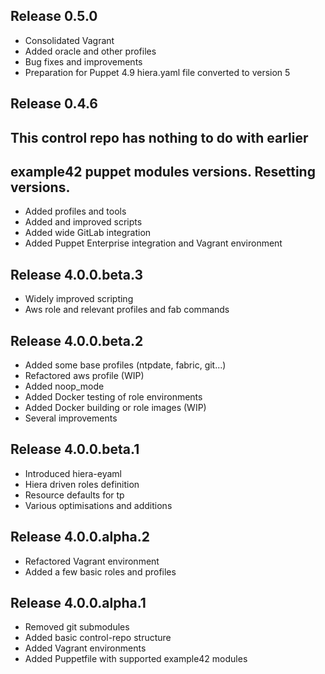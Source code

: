 ## Release 0.5.0
- Consolidated Vagrant 
- Added oracle and other profiles
- Bug fixes and improvements
- Preparation for Puppet 4.9 hiera.yaml file converted to version 5
## Release 0.4.6
## This control repo has nothing to do with earlier
## example42 puppet modules versions. Resetting versions.
- Added profiles and tools
- Added and improved scripts
- Added wide GitLab integration
- Added Puppet Enterprise integration and Vagrant environment

## Release 4.0.0.beta.3
- Widely improved scripting
- Aws role and relevant profiles and fab commands

## Release 4.0.0.beta.2
- Added some base profiles (ntpdate, fabric, git...)
- Refactored aws profile (WIP)
- Added noop_mode
- Added Docker testing of role environments
- Added Docker building or role images (WIP)
- Several improvements

## Release 4.0.0.beta.1
- Introduced hiera-eyaml
- Hiera driven roles definition
- Resource defaults for tp
- Various optimisations and additions

## Release 4.0.0.alpha.2

- Refactored Vagrant environment
- Added a few basic roles and profiles

## Release 4.0.0.alpha.1

- Removed git submodules
- Added basic control-repo structure
- Added Vagrant environments
- Added Puppetfile with supported example42 modules
